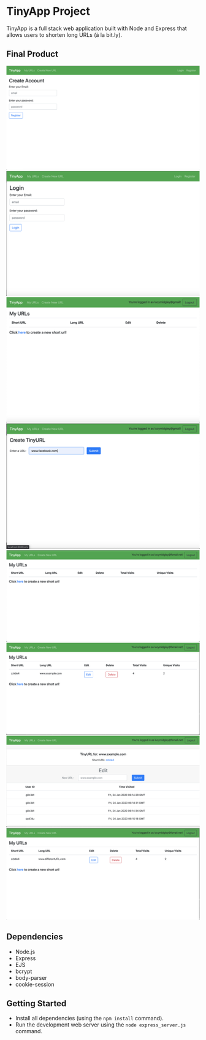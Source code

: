 # TinyApp Project

TinyApp is a full stack web application built with Node and Express that allows users to shorten long URLs (à la bit.ly).

## Final Product

!["Create account"](https://github.com/lucymidgley/tinyapp/blob/master/docs/register.png?raw=true)
!["Log-in to the app"](https://github.com/lucymidgley/tinyapp/blob/master/docs/login.png?raw=true)
!["Opening screen"](https://github.com/lucymidgley/tinyapp/blob/master/docs/open.png?raw=true)
!["Create a new tiny URL"](https://github.com/lucymidgley/tinyapp/blob/master/docs/create.png?raw=true)
!["View your new URL"](https://github.com/lucymidgley/tinyapp/blob/master/docs/newnew.png?raw=true)
!["Make several more URLs"](https://github.com/lucymidgley/tinyapp/blob/master/docs/myUrls.png?raw=true)
!["Edit existing URL"](https://github.com/lucymidgley/tinyapp/blob/master/docs/EDitNew.png?raw=true)
!["View your changes"](https://github.com/lucymidgley/tinyapp/blob/master/docs/differentNew.png?raw=true)


## Dependencies

- Node.js
- Express
- EJS
- bcrypt
- body-parser
- cookie-session

## Getting Started

- Install all dependencies (using the `npm install` command).
- Run the development web server using the `node express_server.js` command.